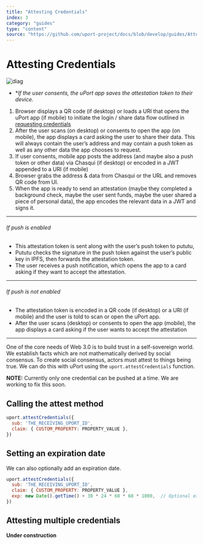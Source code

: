 ```yaml
---
title: "Attesting Credentials"
index: 3
category: "guides"
type: "content"
source: "https://github.com/uport-project/docs/blob/develop/guides/AttestCredentials.md"
---
```


# Attesting Credentials

![diag](diag3.svg)

 * **If the user consents, the uPort app saves the attestation token to their device.*

<div class="overview-list" markdown=1>

1. Browser displays a QR code (if desktop) or loads a URI that opens the uPort app (if mobile) to initiate the login / share data flow outlined in [requesting credentials](/requestcredentials)
1. After the user scans (on desktop) or consents to open the app (on mobile), the app displays a card asking the user to share their data. This will always contain the user’s address and may contain a push token as well as any other data the app chooses to request.
1. If user consents, mobile app posts the address (and maybe also a push token or other data) via Chasqui (if desktop) or encoded in a JWT appended to a URI (if mobile)
1. Browser grabs the address & data from Chasqui or the URL and removes QR code from UI.
1. When the app is ready to send an attestation (maybe they completed a background check, maybe the user sent funds, maybe the user shared a piece of personal data), the app encodes the relevant data in a JWT and signs it.

</div>
<hr>

###### If push is enabled

<div class="overview-list1" markdown=1>

- This attestation token is sent along with the user’s push token to pututu,
- Pututu checks the signature in the push token against the user’s public key in IPFS, then forwards the attestation token.
- The user receives a push notification, which opens the app to a card asking if they want to accept the attestation.

</div>
<hr>

###### If push is not enabled

<div class="overview-list2" markdown=1>

- The attestation token is encoded in a QR code (if desktop) or a URI (if mobile) and the user is told to scan or open the uPort app.
- After the user scans (desktop) or consents to open the app (mobile), the app displays a card asking if the user wants to accept the attestation

</div>
<hr>

One of the core needs of Web 3.0 is to build trust in a self-sovereign world. We establish facts which are not mathematically derived by social consensus. To create social consensus, actors must attest to things being true. We can do this with uPort using the `uport.attestCredentials` function.

**NOTE:** Currently only one credential can be pushed at a time. We are working to fix this soon.

## Calling the attest method

```js
uport.attestCredentials({
  sub: 'THE_RECEIVING_UPORT_ID',
  claim: { CUSTOM_PROPERTY: PROPERTY_VALUE },
})
```

## Setting an expiration date

We can also optionally add an expiration date.

```js
uport.attestCredentials({
  sub: 'THE_RECEIVING_UPORT_ID',
  claim: { CUSTOM_PROPERTY: PROPERTY_VALUE },
  exp: new Date().getTime() + 30 * 24 * 60 * 60 * 1000,  // Optional expiration
})
```

## Attesting multiple credentials

**Under construction**
